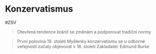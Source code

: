 # Konzervatismus

#ZSV

> Otevřená tendence bránit se změnám a podporovat tradiční normy

> První polovina 19. století 
> Myšlenky konzervatismu se u odborné veřejnosti začaly objevovat v 18. století
> Zakladatel: Edmund Burke